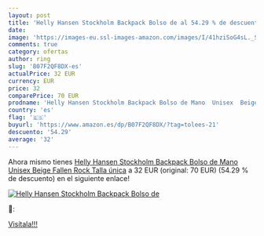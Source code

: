 ```yaml
---
layout: post
title: 'Helly Hansen Stockholm Backpack Bolso de al 54.29 % de descuento'
date: 
image: 'https://images-eu.ssl-images-amazon.com/images/I/41hziSoG4sL._SL200_.jpg'
comments: true
category: ofertas
author: ring
slug: 'B07F2QF8DX-es'
actualPrice: 32 EUR
currency: EUR
price: 32
comparePrice: 70 EUR
prodname: 'Helly Hansen Stockholm Backpack Bolso de Mano  Unisex  Beige  Fallen Rock   Talla única'
country: 'es'
flag: '🇪🇸'
buyurl: 'https://www.amazon.es/dp/B07F2QF8DX/?tag=tolees-21'
descuento: '54.29'
average: '32'
---
```


Ahora mismo tienes [Helly Hansen Stockholm Backpack Bolso de Mano  Unisex  Beige  Fallen Rock   Talla única](https://www.amazon.es/dp/B07F2QF8DX/?tag=tolees-21) a 32 EUR (original: 70 EUR) (54.29 %  de descuento) en el siguiente enlace!

[![Helly Hansen Stockholm Backpack Bolso de](https://images-eu.ssl-images-amazon.com/images/I/41hziSoG4sL._SL200_.jpg)](https://www.amazon.es/dp/B07F2QF8DX/?tag=tolees-21)

🔎:


[Visítala!!!](https://www.amazon.es/dp/B07F2QF8DX/?tag=tolees-21)
